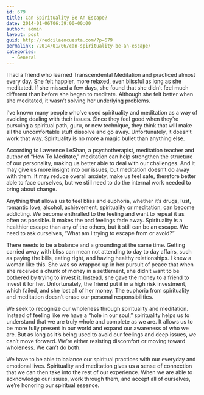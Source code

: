 ```yaml
---
id: 679
title: Can Spirituality Be An Escape?
date: 2014-01-06T06:39:00+00:00
author: admin
layout: post
guid: http://redcilaencuesta.com/?p=679
permalink: /2014/01/06/can-spirituality-be-an-escape/
categories:
  - General
---
```

I had a friend who learned Transcendental Meditation and practiced almost every day. She felt happier, more relaxed, even blissful as long as she meditated. If she missed a few days, she found that she didn&#8217;t feel much different than before she began to meditate. Although she felt better when she meditated, it wasn&#8217;t solving her underlying problems.

I&#8217;ve known many people who&#8217;ve used spirituality and meditation as a way of avoiding dealing with their issues. Since they feel good when they&#8217;re pursuing a spiritual path, guru, or new technique, they think that will make all the uncomfortable stuff dissolve and go away. Unfortunately, it doesn&#8217;t work that way. Spirituality is no more a magic bullet than anything else.

According to Lawrence LeShan, a psychotherapist, meditation teacher and author of &#8220;How To Meditate,&#8221; meditation can help strengthen the structure of our personality, making us better able to deal with our challenges. And it may give us more insight into our issues, but meditation doesn&#8217;t do away with them. It may reduce overall anxiety, make us feel safe, therefore better able to face ourselves, but we still need to do the internal work needed to bring about change.

Anything that allows us to feel bliss and euphoria, whether it&#8217;s drugs, lust, romantic love, alcohol, achievement, spirituality or meditation, can become addicting. We become enthralled to the feeling and want to repeat it as often as possible. It makes the bad feelings fade away. Spirituality is a healthier escape than any of the others, but it still can be an escape. We need to ask ourselves, &#8220;What am I trying to escape from or avoid?&#8221;

There needs to be a balance and a grounding at the same time. Getting carried away with bliss can mean not attending to day to day affairs, such as paying the bills, eating right, and having healthy relationships. I knew a woman like this. She was so wrapped up in her pursuit of peace that when she received a chunk of money in a settlement, she didn&#8217;t want to be bothered by trying to invest it. Instead, she gave the money to a friend to invest it for her. Unfortunately, the friend put it in a high risk investment, which failed, and she lost all of her money. The euphoria from spirituality and meditation doesn&#8217;t erase our personal responsibilities.

We seek to recognize our wholeness through spirituality and meditation. Instead of feeling like we have a &#8220;hole in our soul,&#8221; spirituality helps us to understand that we are truly whole and complete as we are. It allows us to be more fully present in our world and expand our awareness of who we are. But as long as it&#8217;s being used to avoid our feelings and deep issues, we can&#8217;t move forward. We&#8217;re either resisting discomfort or moving toward wholeness. We can&#8217;t do both.

We have to be able to balance our spiritual practices with our everyday and emotional lives. Spirituality and meditation gives us a sense of connection that we can then take into the rest of our experience. When we are able to acknowledge our issues, work through them, and accept all of ourselves, we&#8217;re honoring our spiritual essence.